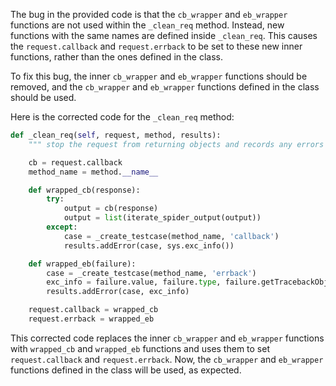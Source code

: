 The bug in the provided code is that the `cb_wrapper` and `eb_wrapper` functions are not used within the `_clean_req` method. Instead, new functions with the same names are defined inside `_clean_req`. This causes the `request.callback` and `request.errback` to be set to these new inner functions, rather than the ones defined in the class.

To fix this bug, the inner `cb_wrapper` and `eb_wrapper` functions should be removed, and the `cb_wrapper` and `eb_wrapper` functions defined in the class should be used.

Here is the corrected code for the `_clean_req` method:

```python
def _clean_req(self, request, method, results):
    """ stop the request from returning objects and records any errors """

    cb = request.callback
    method_name = method.__name__

    def wrapped_cb(response):
        try:
            output = cb(response)
            output = list(iterate_spider_output(output))
        except:
            case = _create_testcase(method_name, 'callback')
            results.addError(case, sys.exc_info())

    def wrapped_eb(failure):
        case = _create_testcase(method_name, 'errback')
        exc_info = failure.value, failure.type, failure.getTracebackObject()
        results.addError(case, exc_info)

    request.callback = wrapped_cb
    request.errback = wrapped_eb
``` 

This corrected code replaces the inner `cb_wrapper` and `eb_wrapper` functions with `wrapped_cb` and `wrapped_eb` functions and uses them to set `request.callback` and `request.errback`. Now, the `cb_wrapper` and `eb_wrapper` functions defined in the class will be used, as expected.